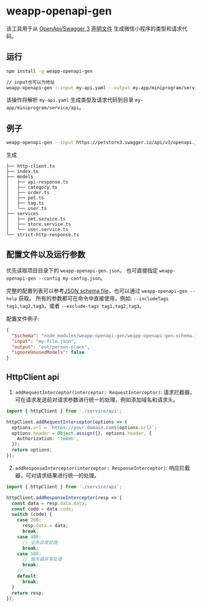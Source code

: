 # weapp-openapi-gen

该工具用于从 [OpenApi/Swagger 3](https://www.openapis.org/) [声明文件](https://github.com/OAI/OpenAPI-Specification)
生成微信小程序的类型和请求代码。

## 运行

```bash
npm install -g weapp-openapi-gen

// input也可以为地址
weapp-openapi-gen --input my-api.yaml --output my-app/miniprogram/service/api
```

该操作将解析 `my-api.yaml` 生成类型及请求代码到目录 `my-app/miniprogram/service/api`。

## 例子

```bash
weapp-openapi-gen --input https://petstore3.swagger.io/api/v3/openapi.json --output miniprogram/service/api
```

生成

```
├── http-client.ts
├── index.ts
├── models
│   ├── api-response.ts
│   ├── category.ts
│   ├── order.ts
│   ├── pet.ts
│   ├── tag.ts
│   └── user.ts
├── services
│   ├── pet.service.ts
│   ├── store.service.ts
│   └── user.service.ts
└── strict-http-response.ts
```

## 配置文件以及运行参数

优先读取项目目录下的 `weapp-openapi-gen.json`， 也可直接指定 `weapp-openapi-gen --config my-config.json`。

完整的配置列表可以参考[JSON schema file](https://github.com/MinionsDave/weapp-openapi-gen/blob/dev/weapp-openapi-gen-schema.json)，也可以通过 `weapp-openapi-gen --help` 获取。
所有的参数都可在命令中直接使用，例如: `--includeTags tag1,tag2,tag3`，或者 `--exclude-tags tag1,tag2,tag3`。

配置文件例子:

```json
{
  "$schema": "node_modules/weapp-openapi-gen/weapp-openapi-gen-schema.json",
  "input": "my-file.json",
  "output": "out/person-place",
  "ignoreUnusedModels": false
}
```

## HttpClient api

1. `addRequestInterceptor(interceptor: RequestInterceptor)`:
请求拦截器，可在请求发送前对请求参数进行统一的处理，例如添加域名和请求头。

```typescript
import { httpClient } from './service/api';

httpClient.addRequestInterceptor(options => {
  options.url = `https://your.domain.com${options.url}`;
  options.header = Object.assign({}, options.header, {
    Authorization: 'token',
  });
  return options;
});
```

2. `addResponseInterceptor(interceptor: ResponseInterceptor)`:
响应拦截器，可对请求结果进行统一的处理。

```typescript
import { httpClient } from './service/api';

httpClient.addResponseInterceptor(resp => {
  const data = resp.data.data;
  const code = data.code;
  switch (code) {
    case 200:
      resp.data = data;
      break;
    case 400:
      // 业务异常处理
      break;
    case 500:
      // 服务器异常处理
      break;
    // ...
    default:
      break;
  }
  return resp;
});
```
